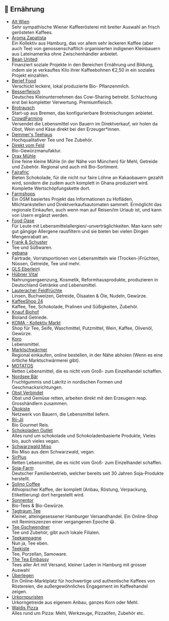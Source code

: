 ## 🥘 Ernährung
* [Alt Wien](https://www.altwien.at)\
Sehr sympathische Wiener Kaffeerösterei mit breiter Auswahl an frisch gerösteten Kaffees.
* [Aroma Zapatista](https://www.aroma-zapatista.de)\
Ein Kollektiv aus Hamburg, das vor allem sehr leckeren Kaffee (aber auch Tee) von genossenschaftlich organisierten indigenen Kleinbauern aus Lateinamerika ohne Zwischenhändler anbietet.
* [Bean United](https://www.bean-united.de)\
Finanziert soziale Projekte in den Bereichen Ernährung und Bildung, indem sie je verkauftes Kilo ihrer Kaffeebohnen €2,50 in ein soziales Projekt einzahlen.
* [Berief Food](https://www.berief-food.de)\
Verschickt leckere, lokal produzierte Bio- Pflanzenmilch.
* [Besserfleisch](https://besserfleisch.de)\
Deutsches Kleinunternehmen das Cow-Sharing betreibt. Schlachtung erst bei kompletter Verwertung. Premiumfleisch.
* [Brotrausch](https://brotrausch.com/)\
Start-up aus Bremen, das konfigurierbare Brotmischungen anbietet.
* [CrowdFarming](https://www.crowdfarming.com/de)\
Versendet die Lebensmittel von Bauern im Direktverkauf, wir holen da Obst, Wein und Käse direkt bei den Erzeuger*innen.
* [Demmer's Teehaus](https://www.tee.at)\
Hochqualitativer Tee und Tee Zubehör.
* [Direkt vom Feld](https://direktvomfeld.eu)\
Bio-Gewürzmanufaktur.
* [Drax Mühle](https://shop.drax-muehle.de)\
Eine feine kleine Mühle (in der Nähe von München) für Mehl, Getreide und Zubehör. Regional und auch mit Bio-Sortiment.
* [Fairafric](https://fairafric.com/collections/produkte)\
Bieten Schokolade, für die nicht nur faire Löhne an Kakaobauern gezahlt wird, sondern die zudem auch komplett in Ghana produziert wird. Komplette Wertschöpfungskette dort.
* [Farmshops](https://farmshops.eu)\
Ein OSM basiertes Projekt das Informationen zu Hofläden, Milchtankstellen und Direktverkaufsautomaten sammelt. Ermöglicht das regionale Einkaufen, auch wenn man auf Reisen/im Urlaub ist, und kann von Usern ergänzt werden.
* [Food Oase](https://foodoase.de)\
Für Leute mit Lebensmittelallergien/-unverträglichkeiten. Man kann sehr gut gängige Allergene rausfiltern und sie bieten bei vielen Dingen Mengenrabatt an.
* [Frank & Schuster](https://frankundschuster.com)\
Tee und Süßwaren.
* [gebana](https://www.gebana.com/eu-de/)\
Fairtrade, Vorratsportionen von Lebensmitteln wie (Trocken-)Früchten, Nüssen, Getreide, Tee und mehr.
* [GLS Eberlein](https://gls-eberlein.de/)\
* [Hübner Vital](https://huebner-vital.de)\
Nahrungsergaenzung, Kosmetik, Reformhausprodukte, produzieren in Deutschland Getränke und Lebensmittel.
* [Lauteracher Feldfrüchte](https://lauteracher.de/shop/)\
Linsen, Buchweizen, Getreide, Ölsaaten & Öle, Nudeln, Gewürze.
* [KaffeeShop 24](https://www.kaffeeshop24.de/)\
Kaffee, Tee, Schokolade, Pralinen und Süßigkeiten, Zubehör.
* [Knauf Biohof](https://www.biolandhof-knauf.de/onlineshop/)\
Bioland Getriede.
* [KOMA - Kollektiv Markt](https://koma-kollektivmarkt.org)\
Shop für Tee, Seife, Waschmittel, Putzmittel, Wein, Kaffee, Olivenöl, Gewürze.
* [Koro](https://www.korodrogerie.de)\
Lebensmittel.
* [Marktschwärmer](https://marktschwaermer.de/de)\
Regional einkaufen, online bestellen, in der Nähe abholen (Wenn es eine örtliche Marktschwärmerei gibt).
* [MOTATOS](https://www.motatos.de)\
Retten Lebensmittel, die es nicht vom Groß- zum Einzelhandel schaffen.
* [Nordsee Bär](https://www.nordseebaer.de/)\
Fruchtgummis und Lakritz in nordischen Formen und Geschmacksrichtungen.
* [Obst Verbindet](https://obst-verbindet.de)\
Obst und Gemüse retten, arbeiten direkt mit den Erzeugern resp. Grosshändlern zusammen.
* [Ökokiste](https://www.oekokiste.de)\
Netzwerk von Bauern, die Lebensmittel liefern.
* [Rii-Jii](https://www.rii-jii.de)\
Bio Gourmet Reis.
* [Schokoladen Outlet](https://www.schokoladen-outlet.de/)\
Alles rund um schokolade und Schokoladenbasierte Produkte, Vieles bio, auch vieles vegan.
* [Schwarzwald Miso](https://www.schwarzwald-miso.de)\
Bio Miso aus dem Schwarzwald, vegan.
* [SirPlus](https://sirplus.de)\
Retten Lebensmittel, die es nicht vom Groß- zum Einzelhandel schaffen.
* [Soja-Farm](https://www.soja-farm.de)\
Deutscher Familienbetrieb, welcher bereits seit 30 Jahren Soja-Produkte herstellt.
* [Solino Coffee](https://www.solino-coffee.com)\
Äthiopischer Kaffee, der komplett (Anbau, Röstung, Verpackung, Etikettierung) dort hergestellt wird.
* [Sonnentor](https://www.sonnentor.com/de-at/onlineshop)\
Bio-Tees & Bio-Gewürze.
* [Tagtraum Tee](https://www.ttt-shop.de)\
Kleiner, alteingesessener Hamburger Versandhandel. Ein Online-Shop mit Reminiszenzen einer vergangenen Epoche 😃.
* [Tee Gschwendner](https://www.teegschwendner.de)\
Tee und Zubehör, gibt auch lokale Filialen.
* [Teekampagne](https://www.teekampagne.de)\
Nun ja, Tee eben.
* [Teekiste](https://www.teekiste.com)\
Tee, Porzellan, Samoware.
* [The Tea Embassy](https://the-tea-embassy.de)\
Tees aller Art mit Versand, kleiner Laden in Hamburg mit grosser Auswahl
* [Überlegen](https://www.ueberlegen.online/)\
Ein Online-Marktplatz für hochwertige und authentische Kaffees von Röstereien, die außergewöhnliches Engagement im Kaffeehandel zeigen.
* [Urkornpuristen](https://urkornpuristen.de)\
Urkorngetreide aus eigenem Anbau, ganzes Korn oder Mehl.
* [Waldis Pizza](https://www.waldispizza.de)\
Alles rund um Pizza: Mehl, Werkzeuge, Pizzaöfen, Zubehör etc.
